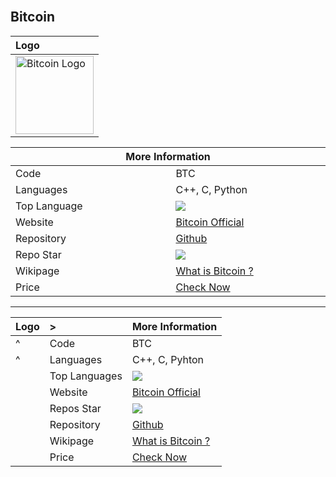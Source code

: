 
<!-- Bitcoin -->
<br>

## Bitcoin

|Logo|
|:-|
|<img src="https://bitcoin.org/img/icons/logotop.svg?1641218872" width="125" title="Bitcoin Logo" alt="Bitcoin Logo">|

<table style="width: 100%">
    <thead>
        <tr>
            <th style="width: 7%;" colspan=2>More Information</th>
        </tr>
    </thead>
    <tbody>
        <tr>
            <td>Code</td>
            <td>BTC</td>
        </tr>
        <tr>
            <td>Languages</td>
            <td>C++, C, Python</td>
        </tr>
        <tr>
            <td>Top Language</td>
            <td><img src="https://img.shields.io/github/languages/top/bitcoin/bitcoin?style=social"></td>
        </tr>
        <tr>
            <td>Website</td>
            <td><a href="https://bitcoin.org/"/> Bitcoin Official</td>
        </tr>
        <tr>
            <td>Repository</td>
            <td><a href="https://github.com/bitcoin"/> Github</td>
        </tr>
        <tr>
            <td>Repo Star</td>
            <td><img src="https://img.shields.io/github/stars/bitcoin/bitcoin?style=social"></td>
        </tr>
        <tr>
            <td>Wikipage</td>
            <td><a href="https://en.wikipedia.org/wiki/Bitcoin"/> What is Bitcoin ?</td>
        </tr>
        <tr>
            <td>Price</td>
            <td><a href="https://coinmarketcap.com/currencies/bitcoin/"/> Check Now</td>
        </tr>
    </tbody>
</table>

---

|Logo | > | More Information  |
|:-|:-|:-|
|^|Code   | BTC   |
|^|Languages   | C++, C, Pyhton   |
|   |Top Languages   | <img src="https://img.shields.io/github/languages/top/bitcoin/bitcoin?style=social">  | |
|   | Website  | [Bitcoin Official](https://bitcoin.org/)   |
|   | Repos Star  | <img src="https://img.shields.io/github/stars/bitcoin/bitcoin?style=social">   | |
| | Repository | [Github](https://github.com/bitcoin) |
| | Wikipage | [What is Bitcoin ?](https://en.wikipedia.org/wiki/Bitcoin) |
| | Price | [Check Now](https://coinmarketcap.com/currencies/bitcoin/) |
